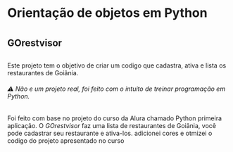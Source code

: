 # Orientação de objetos em Python <h1>
## **GOrestvisor** <h2>
Este projeto tem o objetivo de criar um codigo que cadastra, ativa e lista os restaurantes de Goiânia.
###### ⚠️ Não e um projeto real, foi feito com o intuito de treinar programação em Python. <h6>
Foi feito com base no projeto do curso da Alura chamado Python primeira aplicação.
O *GOrestvisor* faz uma lista de restaurantes de Goiânia, você pode cadastrar seu restaurante e ativa-los.
adicionei cores e  otmizei o codigo do projeto apresentado no curso
